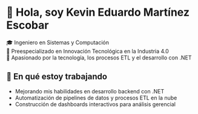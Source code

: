 # 👋 Hola, soy Kevin Eduardo Martínez Escobar

🎓 Ingeniero en Sistemas y Computación  
🔬 Preespecializado en Innovación Tecnológica en la Industria 4.0  
🚀 Apasionado por la tecnología, los procesos ETL y el desarrollo con .NET  



## 🎯 En qué estoy trabajando

- Mejorando mis habilidades en desarrollo backend con .NET  
- Automatización de pipelines de datos y procesos ETL en la nube  
- Construcción de dashboards interactivos para análisis gerencial  

